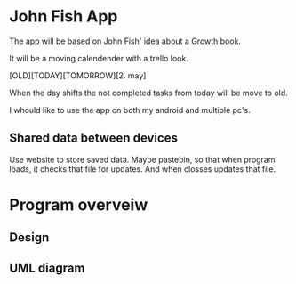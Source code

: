 # John Fish App

The app will be based on John Fish' idea about a Growth book. 

It will be a moving calendender with a trello look.

[OLD][TODAY][TOMORROW][2. may]

When the day shifts the not completed tasks from today will be move to old.

I whould like to use the app on both my android and multiple pc's.

## Shared data between devices
Use website to store saved data. Maybe pastebin, so that when program loads, it checks that file for updates. And when closses updates that file.


# Program overveiw

## Design

## UML diagram

